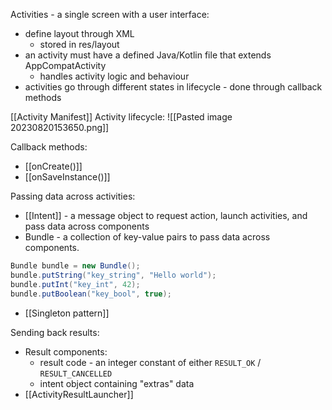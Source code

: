 Activities - a single screen with a user interface:
- define layout through XML
	- stored in res/layout
- an activity must have a defined Java/Kotlin file that extends AppCompatActivity
	- handles activity logic and behaviour
- activities go through different states in lifecycle - done through callback methods

[[Activity Manifest]]
Activity lifecycle:
![[Pasted image 20230820153650.png]]

Callback methods:
- [[onCreate()]]
- [[onSaveInstance()]] 

Passing data across activities:
- [[Intent]] - a message object to request action, launch activities, and pass data across components
- Bundle - a collection of key-value pairs to pass data across components.
```Java
Bundle bundle = new Bundle();
bundle.putString("key_string", "Hello world");
bundle.putInt("key_int", 42);
bundle.putBoolean("key_bool", true);
```
- [[Singleton pattern]]

Sending back results:
- Result components:
	- result code - an integer constant of either `RESULT_OK` / `RESULT_CANCELLED`
	- intent object containing "extras" data
- [[ActivityResultLauncher]]
